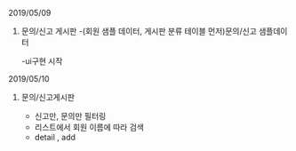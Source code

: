 
2019/05/09 

1. 문의/신고 게시판
   -(회원 샘플 데이터, 게시판 분류 테이블 먼저)문의/신고 샘플데이터
   
   -ui구현 시작

2019/05/10

1. 문의/신고게시판
  
   - 신고만, 문의만 필터링
   - 리스트에서 회원 이름에 따라 검색
   - detail , add

 
